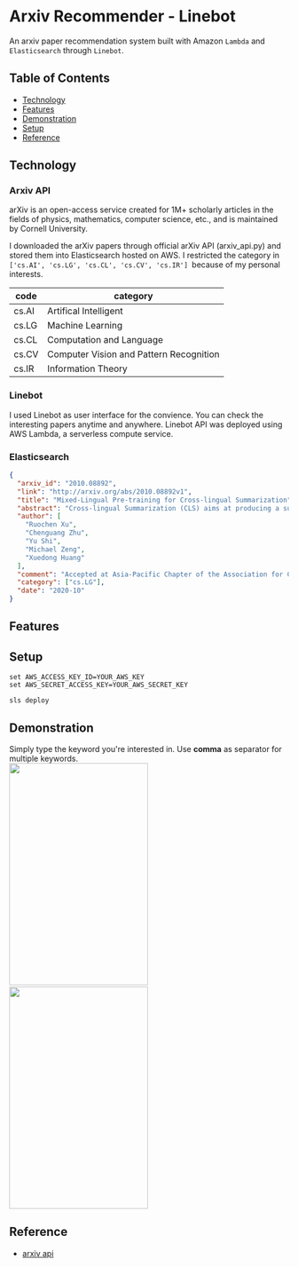 # Arxiv Recommender - Linebot

An arxiv paper recommendation system built with Amazon `Lambda` and `Elasticsearch` through `Linebot`.

## Table of Contents

- [Technology](#technology)
- [Features](#features)
- [Demonstration](#demonstration)
- [Setup](#setup)
- [Reference](#reference)

## Technology

### Arxiv API

arXiv is an open-access service created for 1M+ scholarly articles in the fields of physics, mathematics, computer science, etc., and is maintained by Cornell University. <p>
I downloaded the arXiv papers through official arXiv API (arxiv_api.py) and stored them into Elasticsearch hosted on AWS. I restricted the category in `['cs.AI', 'cs.LG', 'cs.CL', 'cs.CV', 'cs.IR'] `because of my personal interests.

| code         | category                                |
| ------------ | --------------------------------------- |
| cs</span>.AI | Artifical Intelligent                   |
| cs</span>.LG | Machine Learning                        |
| cs</span>.CL | Computation and Language                |
| cs</span>.CV | Computer Vision and Pattern Recognition |
| cs</span>.IR | Information Theory                      |

### Linebot

I used Linebot as user interface for the convience. You can check the interesting papers anytime and anywhere. Linebot API was deployed using AWS Lambda, a serverless compute service.

### Elasticsearch

```json
{
  "arxiv_id": "2010.08892",
  "link": "http://arxiv.org/abs/2010.08892v1",
  "title": "Mixed-Lingual Pre-training for Cross-lingual Summarization",
  "abstract": "Cross-lingual Summarization (CLS) aims at producing a summary in the target language for an article in the source language ...",
  "author": [
    "Ruochen Xu",
    "Chenguang Zhu",
    "Yu Shi",
    "Michael Zeng",
    "Xuedong Huang"
  ],
  "comment": "Accepted at Asia-Pacific Chapter of the Association for Computational Linguistics (AACL) 2020",
  "category": ["cs.LG"],
  "date": "2020-10"
}
```

## Features

## Setup

```
set AWS_ACCESS_KEY_ID=YOUR_AWS_KEY
set AWS_SECRET_ACCESS_KEY=YOUR_AWS_SECRET_KEY

sls deploy
```

## Demonstration

Simply type the keyword you're interested in. Use **comma** as separator for multiple keywords. \
<img src="https://i.imgur.com/L3EveHS.gif" width="250" height="400" /> &emsp;&emsp;&emsp;&emsp;
<img src="https://i.imgur.com/5bsMmL7.gif" width="250" height="400" />

## Reference

- [arxiv api](#https://arxiv.org/help/api/user-manual)
